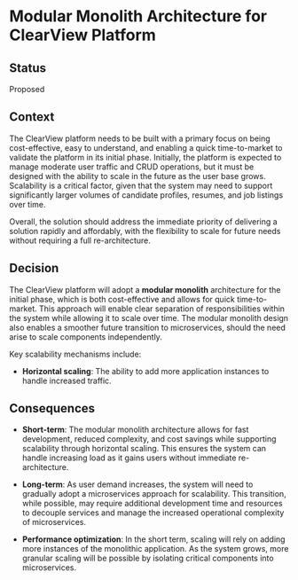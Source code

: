 # Modular Monolith Architecture for ClearView Platform

## Status
Proposed

## Context
The ClearView platform needs to be built with a primary focus on being cost-effective, easy to understand, and enabling a quick time-to-market to validate the platform in its initial phase. 
Initially, the platform is expected to manage moderate user traffic and CRUD operations, but it must be designed with the ability to scale in the future as the user base grows.
Scalability is a critical factor, given that the system may need to support significantly larger volumes of candidate profiles, resumes, and job listings over time.

Overall, the solution should address the immediate priority of delivering a solution rapidly and affordably, with the flexibility to scale for future needs without requiring a full re-architecture.

## Decision
The ClearView platform will adopt a **modular monolith** architecture for the initial phase, which is both cost-effective and allows for quick time-to-market. This approach will enable clear separation of responsibilities within the system while allowing it to scale over time. The modular monolith design also enables a smoother future transition to microservices, should the need arise to scale components independently.

Key scalability mechanisms include:
- **Horizontal scaling**: The ability to add more application instances to handle increased traffic.

## Consequences
* **Short-term**: The modular monolith architecture allows for fast development, reduced complexity, and cost savings while supporting scalability through horizontal scaling. This ensures the system can handle increasing load as it gains users without immediate re-architecture.

* **Long-term**: As user demand increases, the system will need to gradually adopt a microservices approach for scalability. This transition, while possible, may require additional development time and resources to decouple services and manage the increased operational complexity of microservices.

* **Performance optimization**: In the short term, scaling will rely on adding more instances of the monolithic application. As the system grows, more granular scaling will be possible by isolating critical components into microservices.